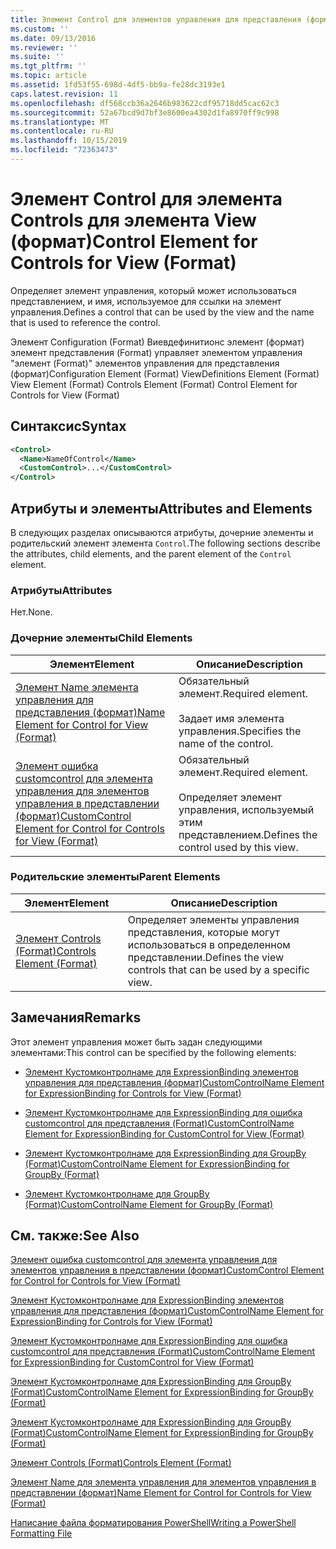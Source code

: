 ```yaml
---
title: Элемент Control для элементов управления для представления (формат) | Документация Майкрософт
ms.custom: ''
ms.date: 09/13/2016
ms.reviewer: ''
ms.suite: ''
ms.tgt_pltfrm: ''
ms.topic: article
ms.assetid: 1fd53f55-698d-4df5-bb9a-fe28dc3193e1
caps.latest.revision: 11
ms.openlocfilehash: df568ccb36a2646b983622cdf95718dd5cac62c3
ms.sourcegitcommit: 52a67bcd9d7bf3e8600ea4302d1fa8970ff9c998
ms.translationtype: MT
ms.contentlocale: ru-RU
ms.lasthandoff: 10/15/2019
ms.locfileid: "72363473"
---
```

# <a name="control-element-for-controls-for-view--format"></a><span data-ttu-id="87915-102">Элемент Control для элемента Controls для элемента View (формат)</span><span class="sxs-lookup"><span data-stu-id="87915-102">Control Element for Controls for View  (Format)</span></span>

<span data-ttu-id="87915-103">Определяет элемент управления, который может использоваться представлением, и имя, используемое для ссылки на элемент управления.</span><span class="sxs-lookup"><span data-stu-id="87915-103">Defines a control that can be used by the view and the name that is used to reference the control.</span></span>

<span data-ttu-id="87915-104">Элемент Configuration (Format) Виевдефинитионс элемент (формат) элемент представления (Format) управляет элементом управления "элемент (Format)" элементов управления для представления (формат)</span><span class="sxs-lookup"><span data-stu-id="87915-104">Configuration Element (Format) ViewDefinitions Element (Format) View Element (Format) Controls Element (Format) Control Element for Controls for View (Format)</span></span>

## <a name="syntax"></a><span data-ttu-id="87915-105">Синтаксис</span><span class="sxs-lookup"><span data-stu-id="87915-105">Syntax</span></span>

```xml
<Control>
  <Name>NameOfControl</Name>
  <CustomControl>...</CustomControl>
</Control>
```

## <a name="attributes-and-elements"></a><span data-ttu-id="87915-106">Атрибуты и элементы</span><span class="sxs-lookup"><span data-stu-id="87915-106">Attributes and Elements</span></span>

<span data-ttu-id="87915-107">В следующих разделах описываются атрибуты, дочерние элементы и родительский элемент элемента `Control`.</span><span class="sxs-lookup"><span data-stu-id="87915-107">The following sections describe the attributes, child elements, and the parent element of the `Control` element.</span></span>

### <a name="attributes"></a><span data-ttu-id="87915-108">Атрибуты</span><span class="sxs-lookup"><span data-stu-id="87915-108">Attributes</span></span>

<span data-ttu-id="87915-109">Нет.</span><span class="sxs-lookup"><span data-stu-id="87915-109">None.</span></span>

### <a name="child-elements"></a><span data-ttu-id="87915-110">Дочерние элементы</span><span class="sxs-lookup"><span data-stu-id="87915-110">Child Elements</span></span>

|<span data-ttu-id="87915-111">Элемент</span><span class="sxs-lookup"><span data-stu-id="87915-111">Element</span></span>|<span data-ttu-id="87915-112">Описание</span><span class="sxs-lookup"><span data-stu-id="87915-112">Description</span></span>|
|-------------|-----------------|
|[<span data-ttu-id="87915-113">Элемент Name элемента управления для представления (формат)</span><span class="sxs-lookup"><span data-stu-id="87915-113">Name Element for Control for View (Format)</span></span>](./name-element-for-control-for-controls-for-view-format.md)|<span data-ttu-id="87915-114">Обязательный элемент.</span><span class="sxs-lookup"><span data-stu-id="87915-114">Required element.</span></span><br /><br /> <span data-ttu-id="87915-115">Задает имя элемента управления.</span><span class="sxs-lookup"><span data-stu-id="87915-115">Specifies the name of the control.</span></span>|
|[<span data-ttu-id="87915-116">Элемент ошибка customcontrol для элемента управления для элементов управления в представлении (формат)</span><span class="sxs-lookup"><span data-stu-id="87915-116">CustomControl Element for Control for Controls for View (Format)</span></span>](./customcontrol-element-for-control-for-controls-for-view-format.md)|<span data-ttu-id="87915-117">Обязательный элемент.</span><span class="sxs-lookup"><span data-stu-id="87915-117">Required element.</span></span><br /><br /> <span data-ttu-id="87915-118">Определяет элемент управления, используемый этим представлением.</span><span class="sxs-lookup"><span data-stu-id="87915-118">Defines the control used by this view.</span></span>|

### <a name="parent-elements"></a><span data-ttu-id="87915-119">Родительские элементы</span><span class="sxs-lookup"><span data-stu-id="87915-119">Parent Elements</span></span>

|<span data-ttu-id="87915-120">Элемент</span><span class="sxs-lookup"><span data-stu-id="87915-120">Element</span></span>|<span data-ttu-id="87915-121">Описание</span><span class="sxs-lookup"><span data-stu-id="87915-121">Description</span></span>|
|-------------|-----------------|
|[<span data-ttu-id="87915-122">Элемент Controls (Format)</span><span class="sxs-lookup"><span data-stu-id="87915-122">Controls Element (Format)</span></span>](./controls-element-for-view-format.md)|<span data-ttu-id="87915-123">Определяет элементы управления представления, которые могут использоваться в определенном представлении.</span><span class="sxs-lookup"><span data-stu-id="87915-123">Defines the view controls that can be used by a specific view.</span></span>|

## <a name="remarks"></a><span data-ttu-id="87915-124">Замечания</span><span class="sxs-lookup"><span data-stu-id="87915-124">Remarks</span></span>

<span data-ttu-id="87915-125">Этот элемент управления может быть задан следующими элементами:</span><span class="sxs-lookup"><span data-stu-id="87915-125">This control can be specified by the following elements:</span></span>

- [<span data-ttu-id="87915-126">Элемент Кустомконтролнаме для ExpressionBinding элементов управления для представления (формат)</span><span class="sxs-lookup"><span data-stu-id="87915-126">CustomControlName Element for ExpressionBinding for Controls for View (Format)</span></span>](./customcontrolname-element-for-expressionbinding-for-controls-for-view-format.md)

- [<span data-ttu-id="87915-127">Элемент Кустомконтролнаме для ExpressionBinding для ошибка customcontrol для представления (Format)</span><span class="sxs-lookup"><span data-stu-id="87915-127">CustomControlName Element for ExpressionBinding for CustomControl for View (Format)</span></span>](./customcontrolname-element-for-expressionbinding-for-customcontrol-for-view-format.md)

- [<span data-ttu-id="87915-128">Элемент Кустомконтролнаме для ExpressionBinding для GroupBy (Format)</span><span class="sxs-lookup"><span data-stu-id="87915-128">CustomControlName Element for ExpressionBinding for GroupBy (Format)</span></span>](./customcontrolname-element-for-expressionbinding-for-groupby-format.md)

- [<span data-ttu-id="87915-129">Элемент Кустомконтролнаме для GroupBy (Format)</span><span class="sxs-lookup"><span data-stu-id="87915-129">CustomControlName Element for GroupBy (Format)</span></span>](./customcontrolname-element-for-groupby-format.md)

## <a name="see-also"></a><span data-ttu-id="87915-130">См. также:</span><span class="sxs-lookup"><span data-stu-id="87915-130">See Also</span></span>

[<span data-ttu-id="87915-131">Элемент ошибка customcontrol для элемента управления для элементов управления в представлении (формат)</span><span class="sxs-lookup"><span data-stu-id="87915-131">CustomControl Element for Control for Controls for View (Format)</span></span>](./customcontrol-element-for-control-for-controls-for-view-format.md)

[<span data-ttu-id="87915-132">Элемент Кустомконтролнаме для ExpressionBinding элементов управления для представления (формат)</span><span class="sxs-lookup"><span data-stu-id="87915-132">CustomControlName Element for ExpressionBinding for Controls for View (Format)</span></span>](./customcontrolname-element-for-expressionbinding-for-controls-for-view-format.md)

[<span data-ttu-id="87915-133">Элемент Кустомконтролнаме для ExpressionBinding для ошибка customcontrol для представления (Format)</span><span class="sxs-lookup"><span data-stu-id="87915-133">CustomControlName Element for ExpressionBinding for CustomControl for View (Format)</span></span>](./customcontrolname-element-for-expressionbinding-for-customcontrol-for-view-format.md)

[<span data-ttu-id="87915-134">Элемент Кустомконтролнаме для ExpressionBinding для GroupBy (Format)</span><span class="sxs-lookup"><span data-stu-id="87915-134">CustomControlName Element for ExpressionBinding for GroupBy (Format)</span></span>](./customcontrolname-element-for-expressionbinding-for-groupby-format.md)

[<span data-ttu-id="87915-135">Элемент Кустомконтролнаме для ExpressionBinding для GroupBy (Format)</span><span class="sxs-lookup"><span data-stu-id="87915-135">CustomControlName Element for ExpressionBinding for GroupBy (Format)</span></span>](./customcontrolname-element-for-expressionbinding-for-groupby-format.md)

[<span data-ttu-id="87915-136">Элемент Controls (Format)</span><span class="sxs-lookup"><span data-stu-id="87915-136">Controls Element (Format)</span></span>](./controls-element-for-view-format.md)

[<span data-ttu-id="87915-137">Элемент Name для элемента управления для элементов управления в представлении (формат)</span><span class="sxs-lookup"><span data-stu-id="87915-137">Name Element for Control for Controls for View (Format)</span></span>](./name-element-for-control-for-controls-for-view-format.md)

[<span data-ttu-id="87915-138">Написание файла форматирования PowerShell</span><span class="sxs-lookup"><span data-stu-id="87915-138">Writing a PowerShell Formatting File</span></span>](./writing-a-powershell-formatting-file.md)
